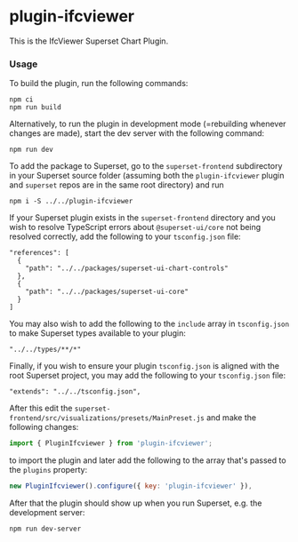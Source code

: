 # plugin-ifcviewer

This is the IfcViewer Superset Chart Plugin.

### Usage

To build the plugin, run the following commands:

```
npm ci
npm run build
```

Alternatively, to run the plugin in development mode (=rebuilding whenever changes are made), start the dev server with the following command:

```
npm run dev
```

To add the package to Superset, go to the `superset-frontend` subdirectory in your Superset source folder (assuming both the `plugin-ifcviewer` plugin and `superset` repos are in the same root directory) and run
```
npm i -S ../../plugin-ifcviewer
```

If your Superset plugin exists in the `superset-frontend` directory and you wish to resolve TypeScript errors about `@superset-ui/core` not being resolved correctly, add the following to your `tsconfig.json` file:

```
"references": [
  {
    "path": "../../packages/superset-ui-chart-controls"
  },
  {
    "path": "../../packages/superset-ui-core"
  }
]
```

You may also wish to add the following to the `include` array in `tsconfig.json` to make Superset types available to your plugin:

```
"../../types/**/*"
```

Finally, if you wish to ensure your plugin `tsconfig.json` is aligned with the root Superset project, you may add the following to your `tsconfig.json` file:

```
"extends": "../../tsconfig.json",
```

After this edit the `superset-frontend/src/visualizations/presets/MainPreset.js` and make the following changes:

```js
import { PluginIfcviewer } from 'plugin-ifcviewer';
```

to import the plugin and later add the following to the array that's passed to the `plugins` property:
```js
new PluginIfcviewer().configure({ key: 'plugin-ifcviewer' }),
```

After that the plugin should show up when you run Superset, e.g. the development server:

```
npm run dev-server
```
